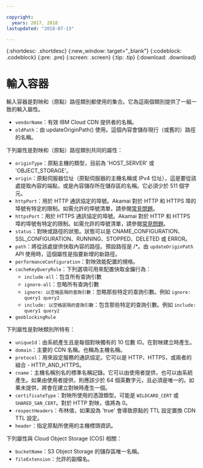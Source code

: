 ```yaml
---

copyright:
  years: 2017, 2018
lastupdated: "2018-07-13"

---
```


{:shortdesc: .shortdesc}
{:new_window: target="_blank"}
{:codeblock: .codeblock}
{:pre: .pre}
{:screen: .screen}
{:tip: .tip}
{:download: .download}

# 輸入容器
輸入容器是對映和（原點）路徑類別都使用的集合。它為這兩個類別提供了一組一致的輸入屬性。

* `vendorName`：有效 IBM Cloud CDN 提供者的名稱。
* `oldPath`：由 updateOriginPath() 使用。這個內容會儲存現行（或舊的）路徑的名稱。

下列屬性是對映和（原點）路徑類別共同的屬性：
* `originType`：原點主機的類型，目前為 'HOST_SERVER' 或 'OBJECT_STORAGE'。
* `origin`：原點伺服器位址（原點伺服器的主機名稱或 IPv4 位址），這是要從該處提取內容的端點，或是內容儲存所在儲存區的名稱。它必須少於 511 個字元。
* `httpPort`：用於 HTTP 通訊協定的埠號。Akamai 對於 HTTP 和 HTTPS 埠的埠號有特定的限制。如需允許的埠號清單，請參閱[常見問題](faqs.html#are-there-any-restrictions-on-what-http-and-https-port-numbers-are-allowed-for-akamai-)。
* `httpsPort`：用於 HTTPS 通訊協定的埠號。Akamai 對於 HTTP 和 HTTPS 埠的埠號有特定的限制。如需允許的埠號清單，請參閱[常見問題](faqs.html#are-there-any-restrictions-on-what-http-and-https-port-numbers-are-allowed-for-akamai-)。
* `status`：對映或路徑的狀態。狀態可以是 CNAME_CONFIGURATION、SSL_CONFIGURATION、RUNNING、STOPPED、DELETED 或 ERROR。
* `path`：將從該處提供快取內容的路徑。預設路徑是 /\*。由 `updateOriginPath` API 使用時，這個屬性是指要新增的新路徑。
* `performanceConfiguration`：對映效能配置的規格。
* `cacheKeyQueryRule`：下列選項可用來配置快取金鑰行為：
  * `include-all`：包含所有查詢引數
  * `ignore-all`：忽略所有查詢引數
  * `ignore: 以空格區隔的查詢引數`：忽略那些特定的查詢引數。例如 `ignore: query1 query2`
  * `include: 以空格區隔的查詢引數`：包含那些特定的查詢引數。例如 `include: query1 query2`
* `geoblockingRule`

下列屬性是對映類別所特有：

* `uniqueId`：由系統產生且是每個對映獨有的 10 位數 ID。在對映建立時產生。
* `domain`：主要的 CDN 名稱。也稱為主機名稱。
* `protocol`：用來設定服務的通訊協定。它可以是 HTTP、HTTPS，或兩者的組合 - HTTP_AND_HTTPS。
* `cname`：主機名稱別名的標準名稱記錄。它可以由使用者提供，也可以由系統產生。如果由使用者提供，則應該少於 64 個英數字元，且必須是唯一的。如果未提供，將會在建立對映時產生一個。
* `certificateType`：對映所使用的憑證類型。可能是 `WILDCARD_CERT` 或 `SHARED_SAN_CERT`。對於 HTTP 對映，值將為 0。
* `respectHeaders`：布林值，如果設為 'true' 會導致原點的 TTL 設定置換 CDN TTL 設定。
* `header`：指定原點所使用的主機標頭資訊。

下列屬性與 Cloud Object Storage (COS) 相關：  
* `bucketName`：S3 Object Storage 的儲存區唯一名稱。  
* `fileExtension`：允許的副檔名。
